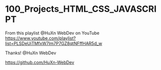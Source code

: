 # 100_Projects_HTML_CSS_JAVASCRIPT
From this playlist @HuXn WebDev on YouTube https://www.youtube.com/playlist?list=PLSDeUiTMfxW7lm7P7GZ8qtNFffHAR5d_w

Thanks! @HuXn WebDev 

https://github.com/HuXn-WebDev
